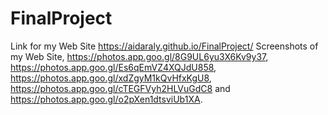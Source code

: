 # FinalProject
Link for my Web Site https://aidaraly.github.io/FinalProject/ 
Screenshots of my Web Site, https://photos.app.goo.gl/8G9UL6yu3X6Kv9y37, https://photos.app.goo.gl/Es6qEmVZ4XQJdU858, https://photos.app.goo.gl/xdZgyM1kQvHfxKgU8, https://photos.app.goo.gl/cTEGFVyh2HLVuGdC8 and https://photos.app.goo.gl/o2pXen1dtsviUb1XA.
